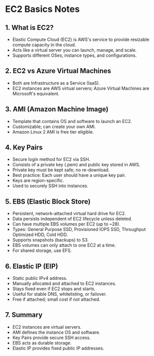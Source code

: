 # EC2 Basics Notes

## 1. What is EC2?
- Elastic Compute Cloud (EC2) is AWS's service to provide resizable compute capacity in the cloud.
- Acts like a virtual server you can launch, manage, and scale.
- Supports different OSes, instance types, and configurations.

## 2. EC2 vs Azure Virtual Machines
- Both are Infrastructure as a Service (IaaS).
- EC2 instances are AWS virtual servers; Azure Virtual Machines are Microsoft's equivalent.

## 3. AMI (Amazon Machine Image)
- Template that contains OS and software to launch an EC2.
- Customizable; can create your own AMI.
- Amazon Linux 2 AMI is free tier eligible.

## 4. Key Pairs
- Secure login method for EC2 via SSH.
- Consists of a private key (.pem) and public key stored in AWS.
- Private key must be kept safe; no re-download.
- Best practice: Each user should have a unique key pair.
- Keys are region-specific.
- Used to securely SSH into instances.

## 5. EBS (Elastic Block Store)
- Persistent, network-attached virtual hard drive for EC2.
- Data persists independent of EC2 lifecycle unless deleted.
- Can have multiple EBS volumes per EC2 (up to ~28).
- Types: General Purpose SSD, Provisioned IOPS SSD, Throughput Optimized HDD, Cold HDD.
- Supports snapshots (backups) to S3.
- EBS volumes can only attach to one EC2 at a time.
- For shared storage, use EFS.

## 6. Elastic IP (EIP)
- Static public IPv4 address.
- Manually allocated and attached to EC2 instances.
- Stays fixed even if EC2 stops and starts.
- Useful for stable DNS, whitelisting, or failover.
- Free if attached; small cost if not attached.

## 7. Summary
- EC2 instances are virtual servers.
- AMI defines the instance OS and software.
- Key Pairs provide secure SSH access.
- EBS acts as durable storage.
- Elastic IP provides fixed public IP addresses.

